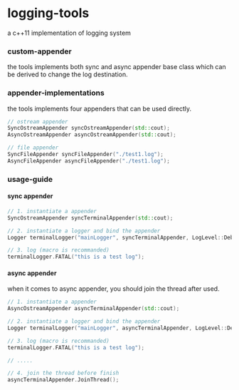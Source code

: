 # logging-tools
a c++11 implementation of logging system

### custom-appender

the tools implements both sync and async appender base class which can be derived to change the log destination.

### appender-implementations

the tools implements four appenders that can be used directly.

```c++
// ostream appender
SyncOstreamAppender syncOstreamAppender(std::cout);
AsyncOstreamAppender asyncOstreamAppender(std::cout);

// file appender
SyncFileAppender syncFileAppender("./test1.log");
AsyncFileAppender asyncFileAppender("./test1.log");
```

### usage-guide

#### sync appender

```c++
// 1. instantiate a appender
SyncOstreamAppender syncTerminalAppender(std::cout);

// 2. instantiate a logger and bind the appender
Logger terminalLogger("mainLogger", syncTerminalAppender, LogLevel::Debug);

// 3. log (macro is recommanded)
terminalLogger.FATAL("this is a test log");
```

#### async appender

when it comes to async appender, you should join the thread after used.

```c++
// 1. instantiate a appender
AsyncOstreamAppender asyncTerminalAppender(std::cout);

// 2. instantiate a logger and bind the appender
Logger terminalLogger("mainLogger", asyncTerminalAppender, LogLevel::Debug);

// 3. log (macro is recommanded)
terminalLogger.FATAL("this is a test log");

// .....

// 4. join the thread before finish
asyncTerminalAppender.JoinThread();
```

#### 
